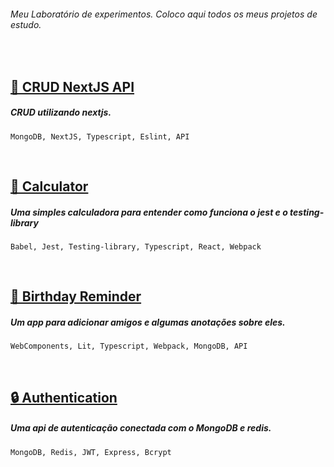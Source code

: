 ###### Meu Laboratório de experimentos. Coloco aqui todos os meus projetos de estudo.


&nbsp;
## [👤 CRUD NextJS API](./crud-nextjs/)
##### CRUD utilizando nextjs.

    MongoDB, NextJS, Typescript, Eslint, API




&nbsp;
## [🧮 Calculator](./calculator-jest/)
##### Uma simples calculadora para entender como funciona o jest e o testing-library

    Babel, Jest, Testing-library, Typescript, React, Webpack




&nbsp;
## [🎂 Birthday Reminder](./birthday-reminder/)
##### Um app para adicionar amigos e algumas anotações sobre eles.

    WebComponents, Lit, Typescript, Webpack, MongoDB, API




&nbsp;
## [🔒 Authentication](./authentication/)
##### Uma api de autenticação conectada com o MongoDB e redis.

	MongoDB, Redis, JWT, Express, Bcrypt
